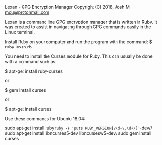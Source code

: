 Lexan - GPG Encryption Manager
Copyright (C) 2018, Josh M <mcu@protonmail.com>  

Lexan is a command line GPG encryption manager that is written in Ruby.
It was created to assist in navigating through GPG commands easily in the Linux terminal.

Install Ruby on your computer and run the program with the command:
$ ruby lexan.rb

You need to install the Curses module for Ruby.
This can usually be done with a command such as:

$ apt-get install ruby-curses

or 

$ gem install curses

or

$ apt-get install curses

Use these commands for Ubuntu 18.04:

sudo apt-get install ruby`ruby -e 'puts RUBY_VERSION[/\d+\.\d+/]'`-dev//
sudo apt-get install libncurses5-dev libncursesw5-dev\\
sudo gem install curses
